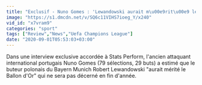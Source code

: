 ```yaml
---
title: "Exclusif - Nuno Gomes : 'Lewandowski aurait m\u00e9rit\u00e9 le Ballon d'Or'"
image: "https://s1.dmcdn.net/v/SQ6c11VIHS7ioeg_Y/x240"
vid_id: "x7vram9"
categories: "sport"
tags: ["Review","News","Uefa Champions League"]
date: "2020-09-01T05:53:03+03:00"
---
```

Dans une interview exclusive accordée à Stats Perform, l'ancien attaquant international portugais Nuno Gomes (79 sélections, 29 buts) a estimé que le buteur polonais du Bayern Munich Robert Lewandowski &quot;aurait mérité le Ballon d'Or&quot; qui ne sera pas décerné en fin d'année.
